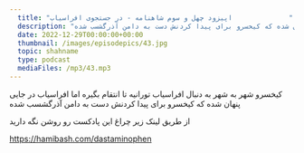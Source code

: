 ```yaml
---
  title: "اپیزود چهل و سوم شاهنامه - در جستجوی افراسیاب              "
  description: "کیخسرو شهر به شهر به دنبال افراسیاب تورانیه تا انتقام بگیره اما افراسیاب در جایی پنهان شده که کیخسرو برای پیدا کردنش دست به دامن آذرگشسب شده"
  date: 2022-12-29T00:00:00+00:00
  thumbnail: /images/episodepics/43.jpg
  topic: shahname
  type: podcast
  mediaFiles: /mp3/43.mp3
---
```


کیخسرو شهر به شهر به دنبال افراسیاب تورانیه تا انتقام بگیره اما افراسیاب در جایی پنهان شده که کیخسرو برای پیدا کردنش دست به دامن آذرگشسب شده


از طریق لینک زیر چراغ این پادکست رو روشن نگه دارید

https://hamibash.com/dastaminophen
